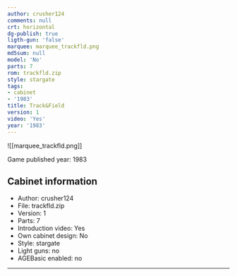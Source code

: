 ```yaml
---
author: crusher124
comments: null
crt: horizontal
dg-publish: true
ligth-gun: 'false'
marquee: marquee_trackfld.png
md5sum: null
model: 'No'
parts: 7
rom: trackfld.zip
style: stargate
tags:
- cabinet
- '1983'
title: Track&Field
version: 1
video: 'Yes'
year: '1983'
---
```


![[marquee_trackfld.png]]

Game published year: 1983

## Cabinet information

- Author: crusher124
- File: trackfld.zip
- Version: 1
- Parts: 7
- Introduction video: Yes
- Own cabinet design: No
- Style: stargate
- Light guns: no
- AGEBasic enabled: no

---
